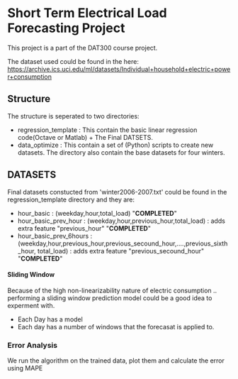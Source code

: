 # Short Term Electrical Load Forecasting Project
This project is a part of the DAT300 course project.

The dataset used could be found in the here:
<https://archive.ics.uci.edu/ml/datasets/Individual+household+electric+power+consumption>

## Structure
The structure is seperated to two directories:
- regression_template : This contain the basic linear regression code(Octave or Matlab) + The Final DATSETS.
- data_optimize : This contain a set of (Python) scripts to create new datasets. The directory also contain the base datasets for four winters.


## DATASETS
Final datasets constucted from 'winter2006-2007.txt' could be found in the regression_template directory and they are:
- hour_basic : (weekday,hour,total_load)   "**COMPLETED**"
- hour_basic_prev_hour : (weekday,hour,previous_hour,total_load) : adds extra feature "previous_hour" "**COMPLETED**"
- hour_basic_prev_6hours : (weekday,hour,previous_hour,previous_secound_hour,....,previous_sixth_hour, total_load) : adds extra feature "previous_secound_hour" "**COMPLETED**"

#### Sliding Window
Because of the high non-linearizability nature of electric consumption .. 
performing a sliding window prediction model could be a good idea to experment with.
- Each Day has a model
- Each day has a number of windows that the forecasat is applied to.

### Error Analysis
We run the algorithm on the trained data, plot them and calculate the error using MAPE
